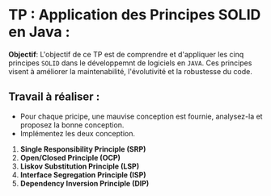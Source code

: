 # TP : Application des Principes SOLID en Java :

**Objectif**: L'objectif de ce TP est de comprendre et d'appliquer les cinq principes `SOLID` dans le développemnt de logiciels en `JAVA`. Ces principes visent à améliorer la maintenabilité, l'évolutivité et la robustesse du code.

## Travail à réaliser :
- Pour chaque pricipe, une mauvise conception est fournie, analysez-la et proposez la bonne conception.
- Implémentez les deux conception.


1. **Single Responsibility Principle (SRP)**
2. **Open/Closed Principle (OCP)**
3. **Liskov Substitution Principle (LSP)**
4. **Interface Segregation Principle (ISP)**
5. **Dependency Inversion Principle (DIP)**


